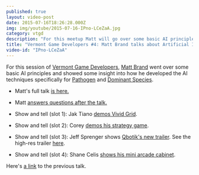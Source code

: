 ```yaml
---
published: true
layout: video-post
date: 2015-07-16T18:26:28.000Z
img: img/youtube/2015-07-16-IPno-LCeZaA.jpg
category: vtgd
description: "For this meetup Matt will go over some basic AI principles and show some insight into how he developed the AI techniques specifically for Pathogen and Dominant Species..."
title: "Vermont Game Developers #4: Matt Brand talks about Artificial Intelligence"
video-id: "IPno-LCeZaA"
---
```


For this session of [Vermont Game Developers](http://www.meetup.com/Vermont-Game-Developers/), [Matt Brand](https://twitter.com/mattbrand) went over some basic AI principles and showed some insight into how he developed the AI techniques specifically for [Pathogen](http://pathogen.co/) and [Dominant Species](http://www.insidegmt.com/?tag=dominant-species).

* Matt's full talk [is here.](https://youtu.be/IPno-LCeZaA)

* Matt [answers questions after the talk.](https://youtu.be/IPno-LCeZaA?t=17m47s)

* Show and tell (slot 1): Jak Tiano [demos Vivid Grid](https://youtu.be/IPno-LCeZaA?t=34m38s).

* Show and tell (slot 2): Corey [demos his strategy game](https://youtu.be/IPno-LCeZaA?t=39m9s).

* Show and tell (slot 3): Jeff Sprenger shows [Qbotik's new trailer](https://youtu.be/IPno-LCeZaA?t=43m57s).  See the high-res trailer [here](http://www.qbotik.com).

* Show and tell (slot 4): Shane Celis [shows his mini arcade cabinet](https://youtu.be/IPno-LCeZaA?t=53m17s).

Here's [a link](/vtgd/2015/06/08/vermont-game-developers-3-unity-ui-animations-and-rhino-3d/) to the previous talk.
